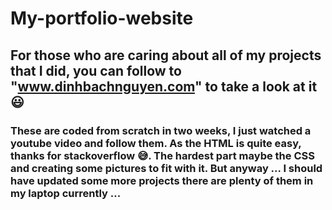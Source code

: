 # My-portfolio-website

## For those who are caring about all of my projects that I did, you can follow to "www.dinhbachnguyen.com" to take a look at it 😃

### These are coded from scratch in two weeks, I just watched a youtube video and follow them. As the HTML is quite easy, thanks for stackoverflow 😅. The hardest part maybe the CSS and creating some pictures to fit with it. But anyway ... I should have updated some more projects there are plenty of them in my laptop currently ...
